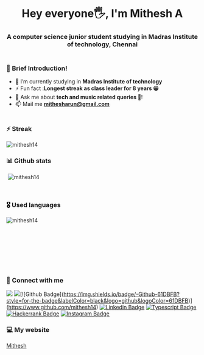 <h1 align="center">Hey everyone🖐, I'm Mithesh A</h1>
<h3 align="center">A computer science junior student studying in Madras Institute of technology, Chennai <br><br></h3>
  
### 📝 Brief Introduction!
- 🔭 I’m currently studying in **Madras Institute of technology**
- ⚡ Fun fact :**Longest streak as class leader for 8 years 😀**
- 💬 Ask me about **tech and music related queries 🤩**!
- 📫 Mail me **mithesharun@gmail.com**<br><br>

### ⚡ Streak
<p><img align="center" src="https://github-readme-streak-stats.herokuapp.com/?user=mithesh14&theme=radical" alt="mithesh14" /></p>

### 📊 Github stats
<p>&nbsp;<img align="center" src="https://github-readme-stats.vercel.app/api?username=mithesh14&show_icons=true&locale=en&theme=radical" alt="mithesh14" /></p><br>

### 🎖️ Used languages
<p><img align="left" src="https://github-readme-stats.vercel.app/api/top-langs?username=mithesh14&show_icons=true&locale=en&layout=compact&theme=radical" alt="mithesh14" />&nbsp;&nbsp;&nbsp;</p><br><br><br><br><br><br>


### 🤟 Connect with me
[<img src = "https://img.shields.io/badge/hackerrank-%2320A1F1.svg?&style=for-the-badge&logo=hackerrank&logoColor=white&theme=radical">](https://www.hackerrank.com/mithesharun) [<img src = "https://img.shields.io/badge/codechef-%2320A1F1.svg?&style=for-the-badge&logo=codechef&logoColor=white&theme=radical">](https://www.instagram.com/mithesh_14_)[![Github Badge](https://img.shields.io/badge/-Github-61DBFB?style=for-the-badge&labelColor=black&logo=github&logoColor=61DBFB)](https://www.github.com/mithesh14) [![Linkedin Badge](https://img.shields.io/badge/-Linkedin-F0DB4F?style=for-the-badge&labelColor=black&logo=linkedin&logoColor=F0DB4F)](https://www.linkedin.com/in/Mithesh14) [![Typescript Badge](https://img.shields.io/badge/-Typescript-007acc?style=for-the-badge&labelColor=black&logo=typescript&logoColor=007acc)](#) [![Hackerrank Badge](https://img.shields.io/badge/-Hackerrank-3C873A?style=for-the-badge&labelColor=black&logo=node.hackerrank&logoColor=3C873A)](#) [![Instagram Badge](https://img.shields.io/badge/-Instagram-e535ab?style=for-the-badge&labelColor=black&logo=node.instagram&logoColor=e535ab)](https://www.instagram.com/mithesh_14_)

### 💻 My website
 <a href="https://mithesh14.netlify.app/">Mithesh</a>
 <br><br>
 
